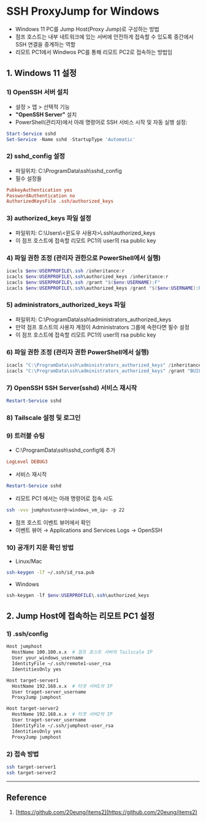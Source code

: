 # SSH ProxyJump for Windows

- Windows 11 PC를 Jump Host(Proxy Jump)로 구성하는 방법
- 점프 호스트는 내부 네트워크에 있는 서버에 안전하게 접속할 수 있도록 중간에서 SSH 연결을 중계하는 역할
- 리모트 PC1에서 Windwos PC를 통해 리모트 PC2로 접속하는 방법임

## 1. Windows 11 설정

### 1) OpenSSH 서버 설치
- 설정 > 앱 > 선택적 기능
- **"OpenSSH Server"** 설치
- PowerShell(관리자)에서 아래 명령어로 SSH 서비스 시작 및 자동 실행 설정:
```powershell
Start-Service sshd
Set-Service -Name sshd -StartupType 'Automatic'
```

### 2) sshd_config 설정
- 파일위치: C:\ProgramData\ssh\sshd_config
- 필수 설정들

```conf
PubkeyAuthentication yes
PasswordAuthentication no
AuthorizedKeysFile .ssh/authorized_keys
```

### 3) authorized_keys 파일 설정
- 파일위치: C:\Users\\<윈도우 사용자>\\.ssh\authorized_keys
- 이 점프 호스트에 접속할 리모트 PC1의 user의 rsa public key

### 4) 파일 권한 조정 (관리자 권한으로 PowerShell에서 실행)
```powershell
icacls $env:USERPROFILE\.ssh /inheritance:r
icacls $env:USERPROFILE\.ssh\authorized_keys /inheritance:r
icacls $env:USERPROFILE\.ssh /grant "$($env:USERNAME):F"
icacls $env:USERPROFILE\.ssh\authorized_keys /grant "$($env:USERNAME):R"
```
### 5) administrators_authorized_keys 파일
- 파일위치: C:\ProgramData\ssh\administrators_authorized_keys
- 만약 점프 호스트의 사용자 계정이 Administrators 그룹에 속한다면 필수 설정
- 이 점프 호스트에 접속할 리모트 PC1의 user의 rsa public key

### 6) 파일 권한 조정 (관리자 권한 PowerShell에서 실행)
```powershell
icacls "C:\ProgramData\ssh\administrators_authorized_keys" /inheritance:r
icacls "C:\ProgramData\ssh\administrators_authorized_keys" /grant "BUILTIN\Administrators:R"
```

### 7) OpenSSH SSH Server(sshd) 서비스 재시작
```powershell
Restart-Service sshd
```

### 8) Tailscale 설정 및 로그인

### 9) 트러블 슈팅
- C:\ProgramData\ssh\sshd_config에 추가
```conf
LogLevel DEBUG3
```
- 서비스 재시작
```powershell
Restart-Service sshd
```
- 리모트 PC1 에서는 아래 명령어로 접속 시도
```bash
ssh -vvv jumphostuser@<windows_vm_ip> -p 22
```
- 점프 호스트 이벤트 뷰어에서 확인
- 이벤트 뷰어 → Applications and Services Logs → OpenSSH

### 10) 공개키 지문 확인 방법
- Linux/Mac
```bash
ssh-keygen -lf ~/.ssh/id_rsa.pub
```
- Windows
```powershell
ssh-keygen -lf $env:USERPROFILE\.ssh\authorized_keys
```

## 2. Jump Host에 접속하는 리모트 PC1 설정

### 1) .ssh/config
```bash
Host jumphost
  HostName 100.100.x.x  # 점프 호스트 서버의 Tailscale IP
  User your_windows_username
  IdentityFile ~/.ssh/remote1-user_rsa
  IdentitiesOnly yes

Host target-server1
  HostName 192.168.x.x  # 타겟 서버1의 IP
  User traget-server_username
  ProxyJump jumphost

Host target-server2
  HostName 192.168.x.x  # 타겟 서버2의 IP
  User traget-server_username
  IdentityFile ~/.ssh/jumphost-user_rsa
  IdentitiesOnly yes
  ProxyJump jumphost
```

### 2) 접속 방법
```bash
ssh target-server1
ssh target-server2
```

---
## Reference
1. [https://github.com/20eung/items2](https://github.com/20eung/items2)

